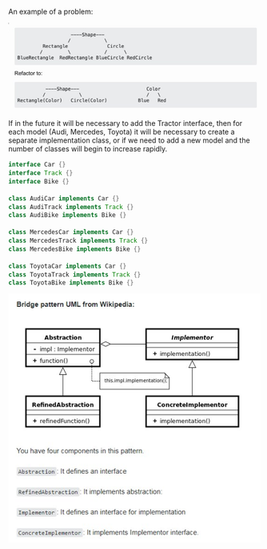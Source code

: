 
An example of a problem:  

![bridge](https://raw.githubusercontent.com/AdilhanKaikenov/gof-design-patterns/master/bridge/etc/bridge.jpg)

If in the future it will be necessary to add the Tractor interface, 
then for each model (Audi, Mercedes, Toyota) it will be necessary to create a separate implementation class, 
or if we need to add a new model and the number of classes will begin to increase rapidly.

```java 
interface Car {}
interface Track {}
interface Bike {}

class AudiCar implements Car {}
class AudiTrack implements Track {}
class AudiBike implements Bike {}

class MercedesCar implements Car {}
class MercedesTrack implements Track {}
class MercedesBike implements Bike {}

class ToyotaCar implements Car {}
class ToyotaTrack implements Track {}
class ToyotaBike implements Bike {}

```

![bridge-uml](https://raw.githubusercontent.com/AdilhanKaikenov/gof-design-patterns/master/bridge/etc/Bridge-UML.jpg)
